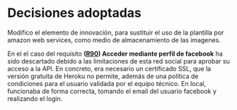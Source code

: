 # Decisiones adoptadas

Modifico el elemento de innovación, para sustituir el uso de la plantilla por amazon web services, como medio de almacenamiento de las imagenes.

En el el caso del requisito **([R90](https://github.com/alfredobp/ecofriendly/issues/90)) Acceder mediante perfil de facebook** ha sido descartado debido a las limitaciones de esta red social para aprobar su acceso a la API. En concreto, era necesario un certificado SSL, que la versión gratuita de Heroku no permite, además de una política de condiciones para el usuario validada por el equipo técnico. En local, funcionaba de forma correcta, tomando el email del usuario facebook y realizando el login.